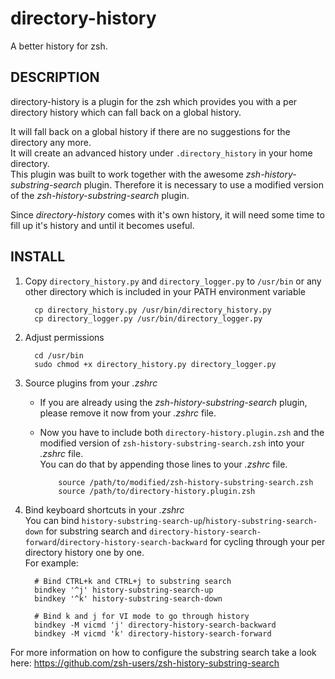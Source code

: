 directory-history
=================

A better history for zsh.

DESCRIPTION
-----------

directory-history is a plugin for the zsh which provides you with a per directory history which can fall back on a global history.  

It will fall back on a global history if there are no suggestions for the directory any more.  
It will create an advanced history under `.directory_history` in your home directory.  
This plugin was built to work together with the awesome _zsh-history-substring-search_ plugin.
Therefore it is necessary to use a modified version of the _zsh-history-substring-search_ plugin.

Since _directory-history_ comes with it's own history, it will need some time to fill up it's history and until it becomes useful.

INSTALL
-------

1. Copy `directory_history.py` and `directory_logger.py` to `/usr/bin` or any other directory which is included in your PATH environment variable  

         cp directory_history.py /usr/bin/directory_history.py
         cp directory_logger.py /usr/bin/directory_logger.py

2. Adjust permissions

         cd /usr/bin
         sudo chmod +x directory_history.py directory_logger.py

3. Source plugins from your _.zshrc_
   * If you are already using the _zsh-history-substring-search_ plugin, please remove it now from your _.zshrc_ file.
   * Now you have to include both `directory-history.plugin.zsh` and the modified version of `zsh-history-substring-search.zsh` into your _.zshrc_ file.  
   You can do that by appending those lines to your _.zshrc_ file.  

             source /path/to/modified/zsh-history-substring-search.zsh
             source /path/to/directory-history.plugin.zsh

4. Bind keyboard shortcuts in your _.zshrc_  
You can bind `history-substring-search-up`/`history-substring-search-down` for substring search and `directory-history-search-forward`/`directory-history-search-backward` for cycling through your per directory history one by one.  
For example:

         # Bind CTRL+k and CTRL+j to substring search
         bindkey '^j' history-substring-search-up
         bindkey '^k' history-substring-search-down

         # Bind k and j for VI mode to go through history
         bindkey -M vicmd 'j' directory-history-search-backward
         bindkey -M vicmd 'k' directory-history-search-forward

For more information on how to configure the substring search take a look here: https://github.com/zsh-users/zsh-history-substring-search
